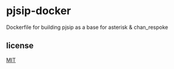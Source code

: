 # pjsip-docker
Dockerfile for building pjsip as a base for asterisk & chan_respoke 

## license
[MIT](LICENSE)
